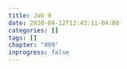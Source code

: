 ```yaml
---
title: Job 9
date: 2020-04-12T12:43:11-04:00
categories: []
tags: []
chapter: "009"
inprogress: false
---
```


